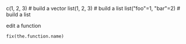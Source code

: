 c(1, 2, 3)              # build a vector
list(1, 2, 3)           # build a list
list("foo"=1, "bar"=2)  # build a list

edit a function

    fix(the.function.name)


